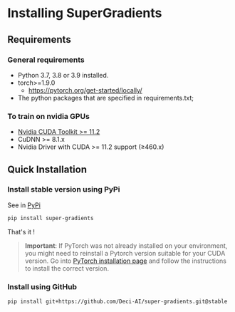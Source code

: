 # Installing SuperGradients
## Requirements

### General requirements</summary>
  
- Python 3.7, 3.8 or 3.9 installed.
- torch>=1.9.0
  - https://pytorch.org/get-started/locally/
- The python packages that are specified in requirements.txt;

  
### To train on nvidia GPUs
  
- [Nvidia CUDA Toolkit >= 11.2](https://developer.nvidia.com/cuda-11.2.0-download-archive?target_os=Linux&target_arch=x86_64&target_distro=Ubuntu)
- CuDNN >= 8.1.x
- Nvidia Driver with CUDA >= 11.2 support (≥460.x)
  
</details>
    
## Quick Installation

### Install stable version using PyPi 

See in [PyPi](https://pypi.org/project/super-gradients/)
```bash
pip install super-gradients
```

That's it !

> **Important**: If PyTorch was not already installed on your environment, you might need to reinstall
> a Pytorch version suitable for your CUDA version. Go into [PyTorch installation page](https://pytorch.org/get-started/locally/)
> and follow the instructions to install the correct version.  


### Install using GitHub</summary>


```bash
pip install git+https://github.com/Deci-AI/super-gradients.git@stable
```
